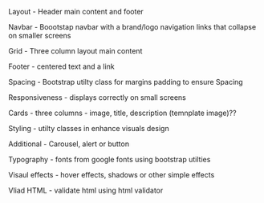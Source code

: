 Layout - Header main content and footer

Navbar - Boootstap navbar with a brand/logo 
        navigation links that collapse on smaller screens

Grid - Three column layout main content

Footer - centered text and a link

Spacing - Bootstrap utilty class for margins
        padding to ensure Spacing

Responsiveness - displays correctly on small screens 

Cards - three columns - image, title, description (temnplate image)??

Styling - utilty classes in enhance visuals design

Additional - Carousel, alert or button

Typography - fonts from google fonts using bootstrap utilties

Visaul effects - hover effects, shadows or other simple effects

Vliad HTML - validate html using html validator
